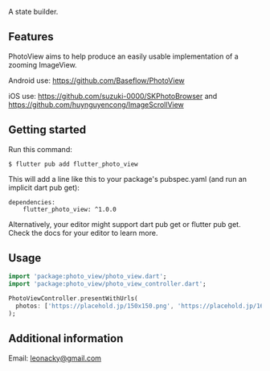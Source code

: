 <!--
This README describes the package. If you publish this package to pub.dev,
this README's contents appear on the landing page for your package.

For information about how to write a good package README, see the guide for
[writing package pages](https://dart.dev/guides/libraries/writing-package-pages).

For general information about developing packages, see the Dart guide for
[creating packages](https://dart.dev/guides/libraries/create-library-packages)
and the Flutter guide for
[developing packages and plugins](https://flutter.dev/developing-packages).
-->

A state builder.

## Features

PhotoView aims to help produce an easily usable implementation of a zooming ImageView.

Android use: https://github.com/Baseflow/PhotoView

iOS use: https://github.com/suzuki-0000/SKPhotoBrowser and https://github.com/huynguyencong/ImageScrollView

## Getting started

Run this command:
```
$ flutter pub add flutter_photo_view
```

This will add a line like this to your package's pubspec.yaml (and run an implicit dart pub get):
```
dependencies:
    flutter_photo_view: ^1.0.0
```

Alternatively, your editor might support dart pub get or flutter pub get. Check the docs for your editor to learn more.

## Usage

```dart
import 'package:photo_view/photo_view.dart';
import 'package:photo_view/photo_view_controller.dart';

PhotoViewController.presentWithUrls(
  photos: ['https://placehold.jp/150x150.png', 'https://placehold.jp/160x160.png']
);
```

## Additional information
Email: leonacky@gmail.com
